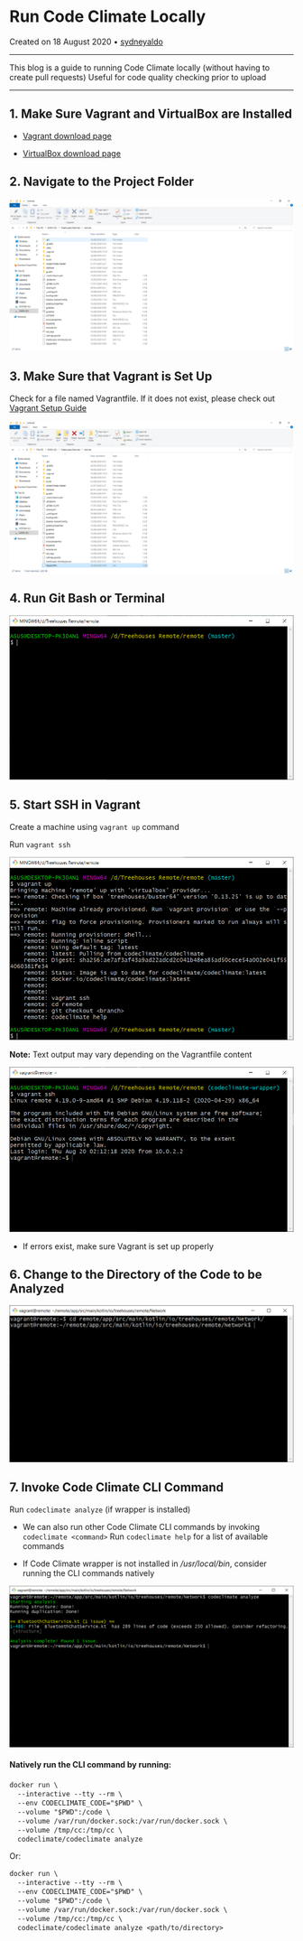 # Run Code Climate Locally

Created on 18 August 2020 • [sydneyaldo](https://github.com/sydneyaldo)

---
This blog is a guide to running Code Climate locally (without having to create pull requests)
Useful for code quality checking prior to upload

---

## 1. Make Sure Vagrant and VirtualBox are Installed

- [Vagrant download page](https://www.vagrantup.com/downloads.html)

- [VirtualBox download page](https://www.virtualbox.org/wiki/Downloads)


## 2. Navigate to the Project Folder

![](./images/20200818-project-folder.PNG)

## 3. Make Sure that Vagrant is Set Up

Check for a file named Vagrantfile. If it does not exist, please check out [Vagrant Setup Guide](https://learn.hashicorp.com/collections/vagrant/getting-started)

![](./images/20200818-Vagrantfile.PNG)

## 4. Run Git Bash or Terminal

![](./images/20200818-GitBash.PNG)

## 5. Start SSH in Vagrant

Create a machine using `vagrant up` command

Run `vagrant ssh`

![](./images/20200818-vagrant-up-complete.PNG)

**Note:** Text output may vary depending on the Vagrantfile content

![](./images/20200818-vagrant-SSH-complete.PNG)

- If errors exist, make sure Vagrant is set up properly

## 6. Change to the Directory of the Code to be Analyzed

![](./images/20200818-change-directory.PNG)

## 7. Invoke Code Climate CLI Command

Run `codeclimate analyze` (if wrapper is installed)

- We can also run other Code Climate CLI commands by invoking `codeclimate <command>`
	Run `codeclimate help` for a list of available commands

- If Code Climate wrapper is not installed in */usr/local/bin*, consider running the CLI commands natively

![](./images/20200818-codeclimate-analyze.PNG)
 

#### Natively run the CLI command by running:

```
docker run \
  --interactive --tty --rm \
  --env CODECLIMATE_CODE="$PWD" \
  --volume "$PWD":/code \
  --volume /var/run/docker.sock:/var/run/docker.sock \
  --volume /tmp/cc:/tmp/cc \
  codeclimate/codeclimate analyze
 ```

Or: 

```
docker run \
  --interactive --tty --rm \
  --env CODECLIMATE_CODE="$PWD" \
  --volume "$PWD":/code \
  --volume /var/run/docker.sock:/var/run/docker.sock \
  --volume /tmp/cc:/tmp/cc \
  codeclimate/codeclimate analyze <path/to/directory>
 ```